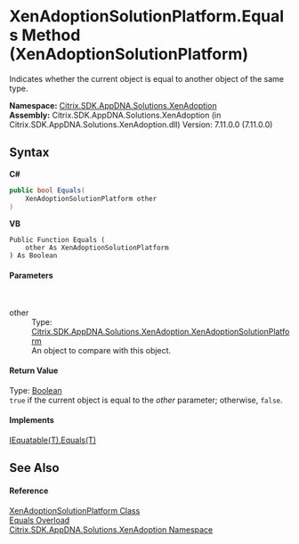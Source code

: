 # XenAdoptionSolutionPlatform.Equals Method (XenAdoptionSolutionPlatform)
 

Indicates whether the current object is equal to another object of the same type.

**Namespace:**&nbsp;<a href="2a3ca15a-daca-4e24-783c-63ca2cba5f92">Citrix.SDK.AppDNA.Solutions.XenAdoption</a><br />**Assembly:**&nbsp;Citrix.SDK.AppDNA.Solutions.XenAdoption (in Citrix.SDK.AppDNA.Solutions.XenAdoption.dll) Version: 7.11.0.0 (7.11.0.0)

## Syntax

**C#**
```csharp
public bool Equals(
	XenAdoptionSolutionPlatform other
)
```

**VB**
```vbnet
Public Function Equals ( 
	other As XenAdoptionSolutionPlatform
) As Boolean
```


#### Parameters
&nbsp;<dl><dt>other</dt><dd>Type: <a href="a0046792-b4b6-4385-f7cd-c62769febff2">Citrix.SDK.AppDNA.Solutions.XenAdoption.XenAdoptionSolutionPlatform</a><br />An object to compare with this object.</dd></dl>

#### Return Value
Type: <a href="http://msdn2.microsoft.com/en-us/library/a28wyd50" target="_blank">Boolean</a><br />`true` if the current object is equal to the *other* parameter; otherwise, `false`.

#### Implements
<a href="http://msdn2.microsoft.com/en-us/library/ms131190" target="_blank">IEquatable(T).Equals(T)</a><br />

## See Also


#### Reference
<a href="a0046792-b4b6-4385-f7cd-c62769febff2">XenAdoptionSolutionPlatform Class</a><br /><a href="50bdbbd4-f8ae-0a1d-9198-c4782c34e71d">Equals Overload</a><br /><a href="2a3ca15a-daca-4e24-783c-63ca2cba5f92">Citrix.SDK.AppDNA.Solutions.XenAdoption Namespace</a><br />